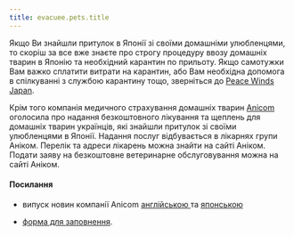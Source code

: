 ```yaml
---
title: evacuee.pets.title
---
```


Якщо Ви знайшли притулок в Японії зі своїми домашніми улюбленцями, то скоріш за все вже знаєте про строгу процедуру ввозу домашніх тварин в Японію та необхідний карантин по прильоту. Якщо самотужки Вам важко сплатити витрати на карантин, або Вам необхідна допомога в спілкуванні з службою карантину тощо, зверніться до [Peace Winds Japan](https://peace-winds.org/activity/ukraine/21307).

Крім того компанія медичного страхування домашніх тварин [Anicom](https://www.anicom.co.jp/) оголосила про надання безкоштовного лікування та щеплень для домашніх тварин українців, які знайшли притулок зі своїми улюбленцями в Японії. Надання послуг відбувається в лікарнях групи Аніком. Перелік та адреси лікарень можна знайти на сайті Аніком. Подати заяву на безкоштовне ветеринарне обслуговування можна на сайті Аніком.

#### Посилання

- випуск новин компанії Anicom [ англійською ](https://www.anicom.co.jp/news-release/2022/20220419-2/) та [японською](https://www.anicom.co.jp/news-release/2022/20220419/)

- [форма для заповнення](https://service.anicom.co.jp/fm/pub/pr/support_ukr).
